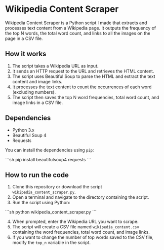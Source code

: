 # Wikipedia Content Scraper

Wikipedia Content Scraper is a Python script I made that extracts and processes text content from a Wikipedia page. It outputs the frequency of the top N words, the total word count, and links to all the images on the page in a CSV file.

## How it works

1. The script takes a Wikipedia URL as input.
2. It sends an HTTP request to the URL and retrieves the HTML content.
3. The script uses Beautiful Soup to parse the HTML and extract the text content and image links.
4. It processes the text content to count the occurrences of each word (excluding numbers).
5. The script then saves the top N word frequencies, total word count, and image links in a CSV file.

## Dependencies

- Python 3.x
- Beautiful Soup 4
- Requests

You can install the dependencies using `pip`:

\```sh
pip install beautifulsoup4 requests
\```

## How to run the code

1. Clone this repository or download the script `wikipedia_content_scraper.py`.
2. Open a terminal and navigate to the directory containing the script.
3. Run the script using Python:

\```sh
python wikipedia_content_scraper.py
\```

4. When prompted, enter the Wikipedia URL you want to scrape.
5. The script will create a CSV file named `wikipedia_content.csv` containing the word frequencies, total word count, and image links.
6. If you want to change the number of top words saved to the CSV file, modify the `top_n` variable in the script.